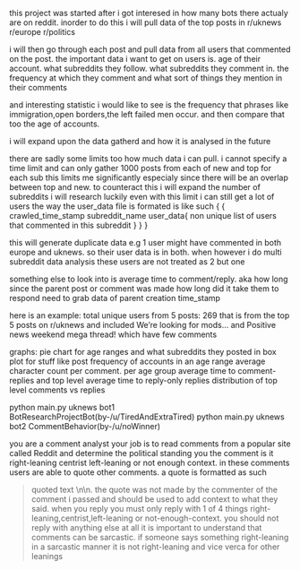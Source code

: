 this project was started after i got interesed in how many bots there actualy are on reddit.
inorder to do this i will pull data of the top posts in 
r/uknews
r/europe
r/politics

i will then go through each post and pull data from all users that commented on the post.
the important data i want to get on users is.
age of their account. what subreddits they follow. what subreddits they comment in. the frequency at which they comment and what sort of things they mention in their comments

and interesting statistic i would like to see is the frequency that phrases like
immigration,open borders,the left failed men occur.
and then compare that too the age of accounts.

i will expand upon the data gatherd and how it is analysed in the future


there are sadly some limits too how much data i can pull. i cannot specify a time limit and can only gather 1000 posts from each of new and top for each sub
this limits me significantly especialy since there will be an overlap between top and new.
to counteract this i will expand the number of subreddits i will research
luckily even with this limit i can still get a lot of users
the way the user_data file is formated is like such
{
    {
        crawled_time_stamp
        subreddit_name
        user_data{
            non unique list of users that commented in this subreddit
        }
    }
}

this will generate duplicate data e.g 1 user might have commented in both europe and uknews. so their user data is in both.
when however i do multi subreddit data analysis these users are not treated as 2 but one


something else to look into is average time to comment/reply. aka how long since the parent post or comment was made how long did it take them to respond
need to grab data of parent creation time_stamp

here is an example:
total unique users from 5 posts: 269
that is from the top 5 posts on r/uknews and included We’re looking for mods… and Positive news weekend mega thread! which have few comments

graphs:
pie chart for age ranges and what subreddits they posted in
box plot for stuff like post frequency of accounts in an age range
average character count per comment. per age group
average time to comment-replies and top level
average time to reply-only replies
distribution of top level comments vs replies

python main.py uknews bot1 BotResearchProjectBot(by-/u/TiredAndExtraTired)
python main.py uknews bot2 CommentBehavior(by-/u/noWinner)

you are a comment analyst your job is to read comments from a popular site called Reddit and determine the political standing you the comment is it right-leaning centrist left-leaning or not enough context. in these comments users are able to quote other comments. a quote is formatted as such
> quoted text \n\n. the quote was not made by the commenter of the comment i passed and should be used to add context to what they said.
when you reply you must only reply with 1 of 4 things 
right-leaning,centrist,left-leaning or not-enough-context. you should not reply with anything else at all
it is important to understand that comments can be sarcastic. if someone says something right-leaning in a sarcastic manner it is not right-leaning and vice verca for other leanings